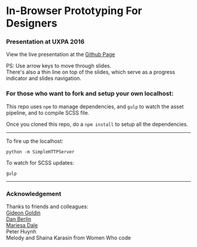 # In-Browser Prototyping For Designers
### Presentation at UXPA 2016

View the live presentation at the [Github Page](http://shanfan.github.io/in-browser-prototyping-for-designers/)

PS: Use arrow keys to move through slides.  
There's also a thin line on top of the slides, which serve as a progress indicator and slides navigation.

### For those who want to fork and setup your own localhost:
This repo uses `npm` to manage dependencies, and `gulp` to watch the asset pipeline, and to compile SCSS file.

Once you cloned this repo, do a `npm install` to setup all the dependencies.

----

To fire up the localhost:

```
python -m SimpleHTTPServer
```

To watch for SCSS updates:

```
gulp
```

----
### Acknowledgement
Thanks to friends and colleagues:  
[Gideon Goldin](https://github.com/gideongoldin)  
[Dan Berlin](https://twitter.com/banderlin)  
[Mariesa Dale](http://mariesa.me/)   
Peter Huynh  
Melody and Shaina Karasin from Women Who code
